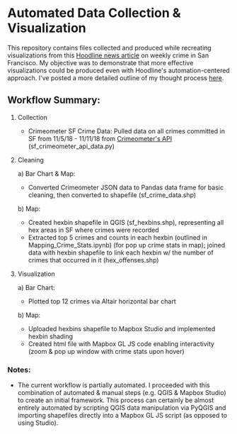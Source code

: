 # Automated Data Collection &amp; Visualization
This repository contains files collected and produced while recreating visualizations from this [Hoodline news article](https://hoodline.com/2018/11/the-week-in-sf-crime-reports-overall-complaints-drop-harassment-calls-climb) on weekly crime in San Francisco. My objective was to demonstrate that more effective visualizations could be produced even with Hoodline's automation-centered approach. I've posted a more detailed outline of my thought process [here](https://hassenmorad.github.io/hoodline.html).

## Workflow Summary:
1. Collection
    - Crimeometer SF Crime Data: Pulled data on all crimes committed in SF from 11/5/18 - 11/11/18  from [Crimeometer's API](https://www.crimeometer.com/crime-data-api) (sf_crimeometer_api_data.py)
2. Cleaning
    
    a) Bar Chart & Map:
      - Converted Crimeometer JSON data to Pandas data frame for basic cleaning, then converted to shapefile (sf_crime_data.shp)
    
    b) Map:
      - Created hexbin shapefile in QGIS (sf_hexbins.shp), representing all hex areas in SF where crimes were recorded
      - Extracted top 5 crimes and counts in each hexbin (outlined in Mapping_Crime_Stats.ipynb) (for pop up crime stats in map); joined data with hexbin shapefile to link each hexbin w/ the number of crimes that occurred in it (hex_offenses.shp)
3. Visualization

    a) Bar Chart:
      - Plotted top 12 crimes via Altair horizontal bar chart
      
    b) Map:
      - Uploaded hexbins shapefile to Mapbox Studio and implemented hexbin shading 
      - Created html file with Mapbox GL JS code enabling interactivity (zoom & pop up window with crime stats upon hover)

### Notes:
- The current workflow is partially automated. I proceeded with this combination of automated & manual steps (e.g. QGIS & Mapbox Studio) to create an initial framework. This process can certainly be almost entirely automated by scripting QGIS data manipulation via PyQGIS and importing shapefiles directly into a Mapbox GL JS script (as opposed to using Studio).
